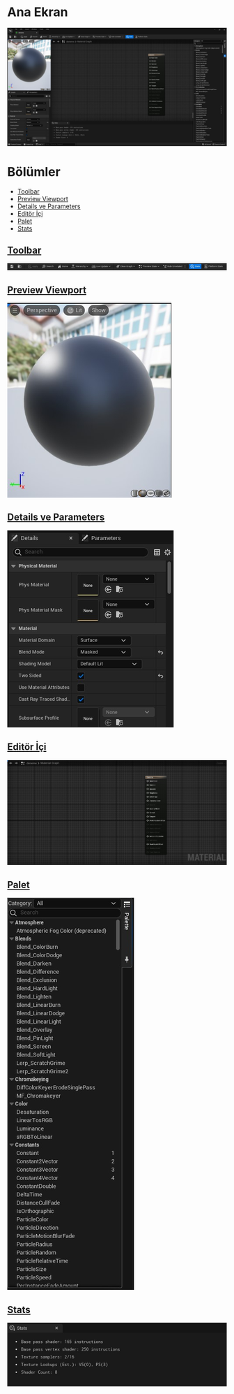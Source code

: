 # Ana Ekran
<img src="../../Dosyalar/Materyal_Editor_Ana_Ekran.jpg">



# Bölümler

* [Toolbar](#toolbar)
* [Preview Viewport](#preview-viewport)
* [Details ve Parameters](#details-ve-parameters)
* [Editör İçi](#edit%C3%B6r-i%CC%87%C3%A7i)
* [Palet](#palet)
* [Stats](#stats)


## [Toolbar](Editörler/Materyal%20Editörü/Toolbar)
<img src="../../Dosyalar/Materyal_Editor_Toolbar.jpg">

## [Preview Viewport](Editörler/Materyal%20Editörü/Preview%20Viewport)
<img src="../../Dosyalar/Materyal_Editor_Preview_Viewport.jpg">

## [Details ve Parameters](Editörler/Materyal%20Editörü/Details%20ve%20Parameters)
<img src="../../Dosyalar/Materyal_Editor_Details_ve_Parameters.jpg">

## [Editör İçi](Editörler/Materyal%20Editörü/Editör%20İçi)
<img src="../../Dosyalar/Materyal_Editor_Editör_İçi.jpg">

## [Palet](Editörler/Materyal%20Editörü/Palet)
<img src="../../Dosyalar/Materyal_Editor_Palet.jpg">

## [Stats](Editörler/Materyal%20Editörü/Stats)
<img src="../../Dosyalar/Materyal_Editor_Stats.jpg">
